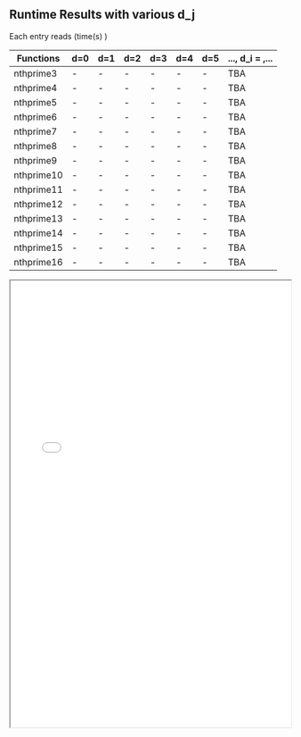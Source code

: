 ## Runtime Results with various d_j  
Each entry reads (time(s)  )

|  Functions |      d=0      |      d=1      |      d=2      |      d=3      |      d=4      |      d=5      |..., d_i = ,... |
|    ----    |      ----     |     ----      |     ----      |     ----      |     ----      |     ----      |      ----                    |
| nthprime3  |       -       |       -       |       -       |       -       |       -       |       -       |      TBA                     |
| nthprime4  |       -       |       -       |       -       |       -       |       -       |       -       |      TBA                     |
| nthprime5  |       -       |       -       |       -       |       -       |       -       |       -       |      TBA                     |
| nthprime6  |       -       |       -       |       -       |       -       |       -       |       -       |      TBA                     |
| nthprime7  |       -       |       -       |       -       |       -       |       -       |       -       |      TBA                     |
| nthprime8  |       -       |       -       |       -       |       -       |       -       |       -       |      TBA                     |
| nthprime9  |       -       |       -       |       -       |       -       |       -       |       -       |      TBA                     |
| nthprime10 |       -       |       -       |       -       |       -       |       -       |       -       |      TBA                     |
| nthprime11 |       -       |       -       |       -       |       -       |       -       |       -       |      TBA                     |
| nthprime12 |       -       |       -       |       -       |       -       |       -       |       -       |      TBA                     |
| nthprime13 |       -       |       -       |       -       |       -       |       -       |       -       |      TBA                     |
| nthprime14 |       -       |       -       |       -       |       -       |       -       |       -       |      TBA                     |
| nthprime15 |       -       |       -       |       -       |       -       |       -       |       -       |      TBA                     |
| nthprime16 |       -       |       -       |       -       |       -       |       -       |       -       |      TBA                     |

<iframe width="100%" height="800" src="./runtime_nthPrime.pdf"/>
<iframe src="./runtime_nthPrime.pdf" width="100%" height="500" frameborder="0" />

